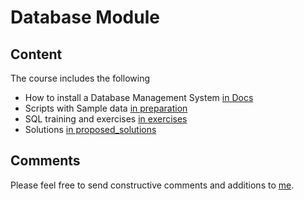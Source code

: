 # Database Module

## Content

The course includes the following

- How to install a Database Management System [in Docs](./docs/datenbanken_wise202526_installation_dbms.pdf)
- Scripts with Sample data [in preparation](./preparation)
- SQL training and exercises [in exercises](./exercises)
- Solutions [in proposed_solutions](./exercises/proposed_solutions)

## Comments

Please feel free to send constructive comments and additions to [me](mailto:info@codebasedlearning.dev).
